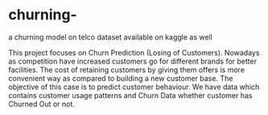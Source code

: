 # churning-
a churning model on telco dataset available on kaggle as well 


This project focuses on Churn Prediction (Losing of Customers). Nowadays as competition have increased customers go for different brands for better facilities. The cost of retaining customers by giving them offers is more convenient way as compared to building a new customer base. The objective of this case is to predict customer behaviour. We have data which contains customer usage patterns and Churn Data whether customer has Churned Out or not.

